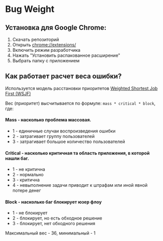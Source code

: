 # Bug Weight

## Установка для Google Chrome:
1. Скачать репозиторий
2. Открыть [chrome://extensions/]()
3. Включить режим разработчика
4. Нажать "Установить распакованное расширение"
5. Выбрать папку с приложением

## Как работает расчет веса ошибки?
Используется модель расстановки приоритетов 
[Weighted Shortest Job First (WSJF)](https://en.wikipedia.org/wiki/Shortest_job_next#Weighted_shortest_job_first)

Вес (приоритет) высчитывается по формуле: `mass * critical * block`, где:

#### Mass - насколько проблема массовая.
- 1 - единичные случаи воспроизведения ошибки
- 2 - затрагивает группу пользователей
- 3 - затрагивает большое количество пользователей

#### Critical - насколько критичная та область приложения, в которой нашли баг.
- 1 - не критична
- 2 - нормально
- 3 - критична
- 4 - невыполнение задачи приводит к штрафам или иной явной потере денег

#### Block - насколько баг блокирует юзер флоу
- 1 - не блокирует
- 2 - блокирует, но есть обходное решение
- 3 - блокирует, нет обходного решения

Максимальный вес - 36, минимальный - 1
